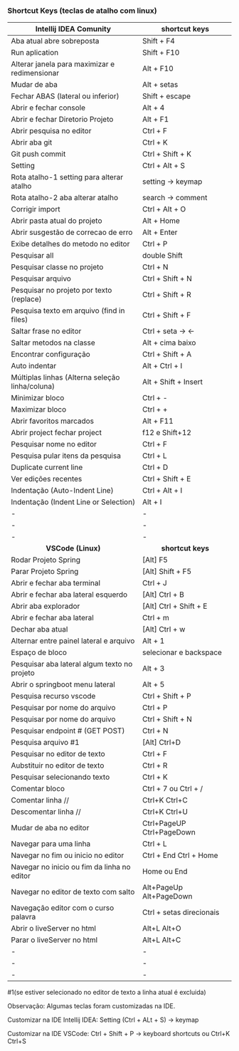 ###  Shortcut Keys (teclas de atalho com linux)

| Intellij IDEA Comunity                          | shortcut keys                      |
|-------------------------------------------------|------------------------------------|
| Aba atual abre sobreposta                       | Shift + F4                         |
| Run aplication                                  | Shift + F10                        |
| Alterar janela para maximizar e redimensionar   | Alt + F10                          |
| Mudar de aba                                    | Alt + setas                        |
| Fechar ABAS (lateral ou inferior)               | Shift + escape                     |
| Abrir e fechar console                          | Alt + 4                            |
| Abrir e fechar Diretorio Projeto                | Alt + F1                           |
| Abrir pesquisa no editor                        | Ctrl + F                           |
| Abrir aba git                                   | Ctrl + K                           |
| Git push commit                                 | Ctrl + Shift + K                   |
| Setting                                         | Ctrl + Alt + S                     |
| Rota atalho-1 setting para alterar atalho       | setting -> keymap                  |
| Rota atalho-2 aba alterar atalho                | search -> comment                  |
| Corrigir import                                 | Ctrl + Alt + O                     |
| Abrir pasta atual do projeto                    | Alt + Home                         |
| Abrir susgestão de correcao de erro             | Alt + Enter                        |
| Exibe detalhes do metodo no editor              | Ctrl + P                           |
| Pesquisar all                                   | double Shift                       |
| Pesquisar classe no projeto                     | Ctrl + N                           |
| Pesquisar arquivo                               | Ctrl + Shift + N                   |
| Pesquisar no projeto por texto (replace)        | Ctrl + Shift + R                   |
| Pesquisa texto em arquivo (find in files)       | Ctrl + Shift + F                   |
| Saltar frase no editor                          | Ctrl + seta   -> <-                |
| Saltar metodos na classe                        | Alt + cima baixo                   |
| Encontrar configuração                          | Ctrl + Shift + A                   |
| Auto indentar                                   | Alt + Ctrl + I                     |
| Múltiplas linhas (Alterna seleção linha/coluna) | Alt + Shift + Insert               |
| Minimizar bloco                                 | Ctrl + -                           |
| Maximizar bloco                                 | Ctrl + +                           |
| Abrir favoritos marcados                        | Alt + F11                          |
| Abrir project fechar project                    | f12 e Shift+12                     |
| Pesquisar nome no editor                        | Ctrl + F                           |
| Pesquisa pular itens da pesquisa                | Ctrl + L                           |
| Duplicate current line                          | Ctrl + D                           |
| Ver edições recentes                            | Ctrl + Shift + E                   |
| Indentação (Auto-Indent Line)                   | Ctrl + Alt + I                     |
| Indentação (Indent Line or Selection)           | Alt + I                            |
| -                                               | -                                  |
| -                                               | -                                  |
| -                                               | -                                  |
| <center>**VSCode (Linux)**</center>             | <center>**shortcut keys**</center> | 
| Rodar Projeto Spring                            | [Alt] F5                           |
| Parar Projeto Spring                            | [Alt] Shift + F5                   |
| Abrir e fechar aba terminal                     | Ctrl + J                           |
| Abrir e fechar aba lateral esquerdo             | [Alt] Ctrl + B                     |
| Abrir aba explorador                            | [Alt] Ctrl + Shift + E             |
| Abrir e fechar aba lateral                      | Ctrl + m                           |
| Dechar aba atual                                | [Alt] Ctrl + w                     |
| Alternar entre painel lateral e arquivo         | Alt + 1                            |
| Espaço de bloco                                 | selecionar e backspace             |
| Pesquisar aba lateral algum texto no projeto    | Alt + 3                            |
| Abrir o springboot menu lateral                 | Alt + 5                            |
| Pesquisa recurso vscode                         | Ctrl + Shift + P                   |
| Pesquisar por nome do arquivo                   | Ctrl + P                           |
| Pesquisar por nome do arquivo                   | Ctrl + Shift + N                   |
| Pesquisar endpoint # (GET POST)                 | Ctrl + N                           |
| Pesquisa arquivo #1                             | [Alt] Ctrl+D                       |
| Pesquisar no editor de texto                    | Ctrl + F                           |
| Aubstituir no editor de texto                   | Ctrl + R                           |
| Pesquisar selecionando texto                    | Ctrl + K                           |
| Comentar bloco                                  | Ctrl + 7 ou Ctrl + /               |
| Comentar linha //                               | Ctrl+K Ctrl+C                      |
| Descomentar linha //                            | Ctrl+K Ctrl+U                      |
| Mudar de aba no editor                          | Ctrl+PageUP Ctrl+PageDown          |
| Navegar para uma linha                          | Ctrl + L                           |
| Navegar no fim ou inicio no editor              | Ctrl + End Ctrl + Home             |
| Navegar no inicio ou fim da linha no editor     | Home ou End                        |
| Navegar no editor de texto com salto            | Alt+PageUp Alt+PageDown            |
| Navegação editor com o curso palavra            | Ctrl + setas direcionais           |
| Abrir o liveServer no html                      | Alt+L Alt+O                        |
| Parar o liveServer no html                      | Alt+L Alt+C                        |
| -                                               | -                                  |
| -                                               | -                                  |
| -                                               | -                                  |


#1(se estiver selecionado no editor de texto a linha atual é excluida)

Observação: Algumas teclas foram customizadas na IDE.

Customizar na IDE Intellij IDEA: Setting (Ctrl + ALt + S) -> keymap

Customizar na IDE VSCode: Ctrl + Shift + P -> keyboard shortcuts ou Ctrl+K Ctrl+S
